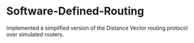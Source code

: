 # Software-Defined-Routing
Implemented a simplified version of the Distance Vector routing protocol over simulated routers.
